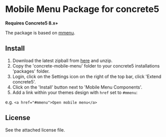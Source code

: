 # Mobile Menu Package for concrete5

**Requires Concrete5 8.x+**

The package is based on [mmenu](https://mmenujs.com/).

## Install
1. Download the latest zipball from [here](https://github.com/c5labs/concrete-mobile-menu/releases) and unzip.
1. Copy the 'concrete-mobile-menu' folder to your concrete5 installations 'packages' folder.
4. Login, click on the Settings icon on the right of the top bar, click 'Extend concrete5'.
5. Click on the 'Install' button next to 'Mobile Menu Components'.
6. Add a link within your themes design with `href` set to `#mmenu`:
   
e.g. `<a href="#mmenu">Open mobile menu</a>`

## License
See the attached license file.